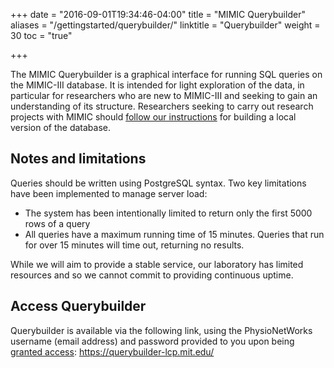+++
date = "2016-09-01T19:34:46-04:00"
title = "MIMIC Querybuilder"
aliases = "/gettingstarted/querybuilder/"
linktitle = "Querybuilder"
weight = 30
toc = "true"

+++

The MIMIC Querybuilder is a graphical interface for running SQL queries on the MIMIC-III database. It is intended for light exploration of the data, in particular for researchers who are new to MIMIC-III and seeking to gain an understanding of its structure. Researchers seeking to carry out research projects with MIMIC should [follow our instructions](/iii/gettingstarted/dbsetup/) for building a local version of the database. 

## Notes and limitations

Queries should be written using PostgreSQL syntax. Two key limitations have been implemented to manage server load:

- The system has been intentionally limited to return only the first 5000 rows of a query  
- All queries have a maximum running time of 15 minutes. Queries that run for over 15 minutes will time out, returning no results.  

While we will aim to provide a stable service, our laboratory has limited resources and so we cannot commit to providing continuous uptime.

## Access Querybuilder

Querybuilder is available via the following link, using the PhysioNetWorks username (email address) and password provided to you upon being [granted access](/iii/gettingstarted/cloud/): https://querybuilder-lcp.mit.edu/


